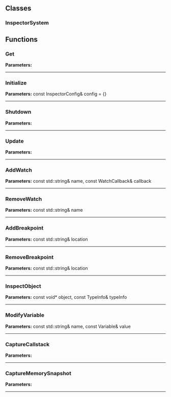 
## Classes

### InspectorSystem




## Functions

### Get



**Parameters:** 

---

### Initialize



**Parameters:** const InspectorConfig& config = {}

---

### Shutdown



**Parameters:** 

---

### Update



**Parameters:** 

---

### AddWatch



**Parameters:** const std::string& name, const WatchCallback& callback

---

### RemoveWatch



**Parameters:** const std::string& name

---

### AddBreakpoint



**Parameters:** const std::string& location

---

### RemoveBreakpoint



**Parameters:** const std::string& location

---

### InspectObject



**Parameters:** const void* object, const TypeInfo& typeInfo

---

### ModifyVariable



**Parameters:** const std::string& name, const Variable& value

---

### CaptureCallstack



**Parameters:** 

---

### CaptureMemorySnapshot



**Parameters:** 

---

